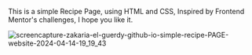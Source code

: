 This is a simple Recipe Page, using HTML and CSS, Inspired by Frontend Mentor's challenges, I hope you like it.

![screencapture-zakaria-el-guerdy-github-io-simple-recipe-PAGE-website-2024-04-14-19_19_43](https://github.com/Zakaria-EL-Guerdy/simple--recipe-PAGE/assets/160786929/727ef520-6909-4d61-a38a-42906c0855e0)

